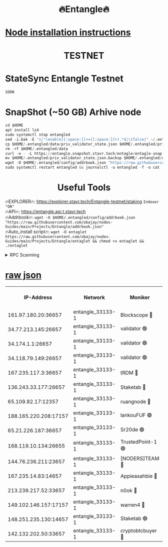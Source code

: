 <h1 align="center"> 🔥Entangle🔥</h1>

[Node installation instructions](https://github.com/obajay/nodes-Guides/tree/main/Projects/Entangle)
=

<h1 align="center"> TESTNET</h1>

# StateSync Entangle Testnet
```python
SOON
```
# SnapShot (~50 GB) Arhive node
```python
cd $HOME
apt install lz4
sudo systemctl stop entangled
sed -i.bak -E "s|^(enable[[:space:]]+=[[:space:]]+).*$|\1false|" ~/.entangled/config/config.toml
cp $HOME/.entangled/data/priv_validator_state.json $HOME/.entangled/priv_validator_state.json.backup
rm -rf $HOME/.entangled/data
curl -o - -L https://entangle.snapshot.stavr.tech/entagle/entagle-snap.tar.lz4 | lz4 -c -d - | tar -x -C $HOME/.entangled --strip-components 2
mv $HOME/.entangled/priv_validator_state.json.backup $HOME/.entangled/data/priv_validator_state.json
wget -O $HOME/.entangled/config/addrbook.json "https://raw.githubusercontent.com/obajay/nodes-Guides/main/Projects/Entangle/addrbook.json"
sudo systemctl restart entangled && journalctl -u entangled -f -o cat
```
 <h1 align="center"> Useful Tools</h1>
 
🔥EXPLORER🔥: https://explorer.stavr.tech/Entangle-testnet/staking        `Indexer "ON"` \
🔥API🔥:      https://entangle.api.t.stavr.tech \
🔥Addrbook🔥: ```wget -O $HOME/.entangled/config/addrbook.json "https://raw.githubusercontent.com/obajay/nodes-Guides/main/Projects/Entangle/addrbook.json"``` \
🔥Auto_install script🔥:  `wget -O entaglet https://raw.githubusercontent.com/obajay/nodes-Guides/main/Projects/Entangle/entaglet && chmod +x entaglet && ./entaglet`


<details>
<summary>RPC Scanning</summary>

<h2 align="center"> We scan nodes in real time every 4 hours. And we provide the final result of RPC endpoints.
We cannot influence the operation of these nodes in any way. </h2>


```python
If Voting Power is higher than 0 --> then the Node is a validator of the network and may be subject to attack and be a potential threat to the chain.
```
```python
We marked such validators with a red symbol
```

</details>

[raw json](https://rpc-check.entangt.stavr.tech/entangt/rpc-entangt-result.json)
=


<table><tr><th>IP-Address</th><th>Network</th><th>Moniker</th><th>Latest Block Height</th><th>Earliest Block Height</th><th>Catching Up</th><th>Tx Index</th><th>Voting Power</th><th>Scan Time</th></tr><tr><td>161.97.180.20:36657</td><td>entangle_33133-1</td><td>Blockscope 🔴</td><td>2632773</td><td>1</td><td>False</td><td>off</td><td>309757544522759</td><td>2024-03-14T00:41:21.491482107UTC</td></tr><tr><td>34.77.213.145:26657</td><td>entangle_33133-1</td><td>validator 🟢</td><td>2632773</td><td>1</td><td>False</td><td>on</td><td>0</td><td>2024-03-14T00:41:26.406294314UTC</td></tr><tr><td>34.174.1.1:26657</td><td>entangle_33133-1</td><td>validator 🟢</td><td>2632773</td><td>1</td><td>False</td><td>on</td><td>0</td><td>2024-03-14T00:41:27.108024404UTC</td></tr><tr><td>34.118.79.149:26657</td><td>entangle_33133-1</td><td>validator 🟢</td><td>2632777</td><td>1</td><td>False</td><td>on</td><td>0</td><td>2024-03-14T00:41:50.820446232UTC</td></tr><tr><td>167.235.117.3:36657</td><td>entangle_33133-1</td><td>tRDM 🔴</td><td>2632777</td><td>1</td><td>False</td><td>on</td><td>216763321815022</td><td>2024-03-14T00:41:55.430495993UTC</td></tr><tr><td>136.243.33.177:26657</td><td>entangle_33133-1</td><td>Staketab 🔴</td><td>2632776</td><td>660001</td><td>False</td><td>on</td><td>181108681973217</td><td>2024-03-14T00:41:42.158137698UTC</td></tr><tr><td>65.109.82.17:12357</td><td>entangle_33133-1</td><td>ruangnode 🔴</td><td>2632773</td><td>1312001</td><td>False</td><td>off</td><td>661251739403730</td><td>2024-03-14T00:41:21.812973404UTC</td></tr><tr><td>188.165.220.208:17157</td><td>entangle_33133-1</td><td>lankouFUF 🟢</td><td>2632773</td><td>1910001</td><td>False</td><td>off</td><td>0</td><td>2024-03-14T00:41:26.143414687UTC</td></tr><tr><td>65.21.226.187:36657</td><td>entangle_33133-1</td><td>Sr20de 🟢</td><td>2632772</td><td>2049001</td><td>False</td><td>off</td><td>0</td><td>2024-03-14T00:41:18.924074830UTC</td></tr><tr><td>168.119.10.134:26655</td><td>entangle_33133-1</td><td>TrustedPoint-1 🟢</td><td>2632777</td><td>2268001</td><td>False</td><td>off</td><td>0</td><td>2024-03-14T00:41:55.645449470UTC</td></tr><tr><td>144.76.236.211:23657</td><td>entangle_33133-1</td><td>[NODERS]TEAM 🔴</td><td>2632776</td><td>2304001</td><td>False</td><td>off</td><td>26809518609480680</td><td>2024-03-14T00:41:39.877420133UTC</td></tr><tr><td>167.235.14.83:14657</td><td>entangle_33133-1</td><td>Appieasahbie 🔴</td><td>2632777</td><td>2436001</td><td>False</td><td>on</td><td>43265832790044774</td><td>2024-03-14T00:41:55.136126208UTC</td></tr><tr><td>213.239.217.52:33657</td><td>entangle_33133-1</td><td>n0ok 🔴</td><td>2632777</td><td>2532777</td><td>False</td><td>off</td><td>46611081777498279</td><td>2024-03-14T00:41:48.481825803UTC</td></tr><tr><td>149.102.146.157:17157</td><td>entangle_33133-1</td><td>warren4 🔴</td><td>2632775</td><td>2558001</td><td>False</td><td>on</td><td>505849050783707</td><td>2024-03-14T00:41:37.614723956UTC</td></tr><tr><td>148.251.235.130:14657</td><td>entangle_33133-1</td><td>Staketab 🟢</td><td>2632772</td><td>2617001</td><td>False</td><td>off</td><td>0</td><td>2024-03-14T00:41:18.620122037UTC</td></tr><tr><td>142.132.202.50:33657</td><td>entangle_33133-1</td><td>cryptobtcbuyer 🔴</td><td>2632772</td><td>2619001</td><td>False</td><td>off</td><td>38886577247155343</td><td>2024-03-14T00:41:21.190505225UTC</td></tr></table>
